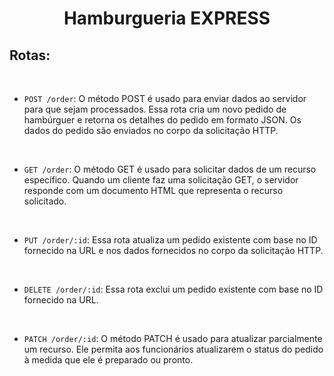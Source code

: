 <h1 align="center">Hamburgueria EXPRESS</h1>

<H2>Rotas:</h2>
<br>

- `POST /order`: O método POST é usado para enviar dados ao servidor para que sejam processados. Essa rota cria um novo pedido de hambúrguer e retorna os detalhes do pedido em formato JSON. Os dados do pedido são enviados no corpo da solicitação HTTP.

<br>

- `GET /order`: O método GET é usado para solicitar dados de um recurso específico. Quando um cliente faz uma solicitação GET, o servidor responde com um documento HTML que representa o recurso solicitado.

<br>

- `PUT /order/:id`: Essa rota atualiza um pedido existente com base no ID fornecido na URL e nos dados fornecidos no corpo da solicitação HTTP.

<br>

- `DELETE /order/:id`: Essa rota exclui um pedido existente com base no ID fornecido na URL.

<br>

- `PATCH /order/:id`: O método PATCH é usado para atualizar parcialmente um recurso. Ele permita aos funcionários atualizarem o status do pedido à medida que ele é preparado ou pronto.
